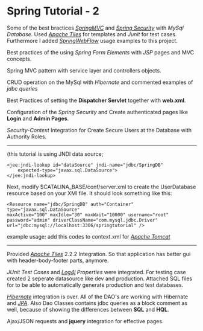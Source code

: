 # Spring Tutorial - 2

Some of the best bractices *[SpringMVC](http://projects.spring.io/spring-framework/)* and *[Spring Security](http://projects.spring.io/spring-security/)* with *MySql Database*. Used *[Apache Tiles](https://tiles.apache.org/)* for templates and *Junit* for test cases. Furthermore I added *[SpringWebFlow](http://projects.spring.io/spring-webflow/)* usage examples to this project.

Best practices of the using *Spring Form Elements* with *JSP* pages and MVC concepts.

Spring MVC pattern with service layer and controllers objects. 

CRUD operation on the MySql with *Hibernate* and commented examples of *jdbc queries*

Best Practices of setting the **Dispatcher Servlet** together with **web.xml**. 

Configuration of the *Spring Security* and Create authenticated pages like **Login** and **Admin Pages**.

*Security-Context* Integration for Create Secure Users at the Database with Authority Roles.

-------------------------------------------------------------------------------------------------------------
(this tutorial is using JNDI data source; 
	
	<jee:jndi-lookup id="dataSource" jndi-name="jdbc/SpringDB"
		expected-type="javax.sql.DataSource">
	</jee:jndi-lookup> 


Next, modify $CATALINA_BASE/conf/server.xml to create the UserDatabase resource based on your XMl file. It should look something like this:

  
	<Resource name="jdbc/SpringDB" auth="Container" type="javax.sql.DataSource"
	maxActive="100" maxIdle="30" maxWait="10000" username="root"
	password="admin" driverClassName="com.mysql.jdbc.Driver"
	url="jdbc:mysql://localhost:3306/springtutorial" />


example usage: add this codes to context.xml for 
*[Apache Tomcat](https://tomcat.apache.org/tomcat-5.5-doc/jndi-resources-howto.html#UserDatabase_Resources)*

-------------------------------------------------------------------------------------------------------------
	
Provided *[Apache Tiles](https://tiles.apache.org/)* 2.2.2 Integration. So that application has better gui with header-body-footer parts, anymore.

*JUnit Test Cases* and *[Log4j](http://logging.apache.org/log4j/2.x/) Properties* were integrated. For testing case created 2 seperate datasource like dev and production. Attached SQL files for to be able to automatically generate production and test databases.

*[Hibernate](http://hibernate.org/orm/)* integration is over.
All of the DAO's are working with Hibernate and *[JPA](https://en.wikipedia.org/wiki/Java_Persistence_API)*.
Also Dao Classes contains jdbc queries as a block comment as well, because of showing the differences between **SQL** and **HQL**.


Ajax/JSON requests and **jquery** integration for effective pages.


